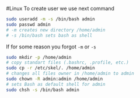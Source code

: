 #Linux 
To create user we use next command 
```bash
sudo useradd -m -s /bin/bash admin
sudo passwd admin
# -m creates new directory /home/admin
# -s /bin/bash sets bash as shell
```

If for some reason you forgot `-m` or `-s`
```bash
sudo mkdir -p /home/admin
# copy standart files (.bashrc, .profile, etc.)
sudo cp -r /etc/skel/. /home/admin
# changes all files owner in /home/admin to admin 
sudo chown -R admin:admin /home/admin
# sets Bash as default shell for admin
sudo chsh -s /bin/bash admin
```